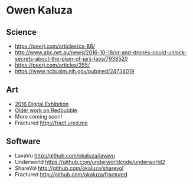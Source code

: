 Owen Kaluza 
===========

## Science

- https://peerj.com/articles/cs-88/
- http://www.abc.net.au/news/2016-10-18/vr-and-drones-could-unlock-secrets-about-the-plain-of-jars-laos/7938520
- https://peerj.com/articles/355/
- https://www.ncbi.nlm.nih.gov/pubmed/24734019

## Art
- [2016 Digital Exhibition](http://owen.kaluza.id.au/2016)
- [Older work on Redbubble](http://redbubble.com/people/owenk) 
- More coming soon!
- Fractured http://fract.ured.me

## Software
- LavaVu http://github.com/okaluza/lavavu
- Underworld https://github.com/underworldcode/underworld2
- ShareVol http://github.com/okaluza/sharevol
- Fractured http://github.com/okaluza/fractured
